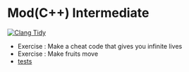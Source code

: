 # Mod(C++) Intermediate

[![Clang Tidy](https://github.com/mod-cpp/ms-pacman/actions/workflows/clang-tidy.yml/badge.svg)](https://github.com/mod-cpp/ms-pacman/actions/workflows/clang-tidy.yml)

* Exercise : Make a cheat code that gives you infinite lives
* Exercise : Make fruits move
* [tests](test/README.md)

